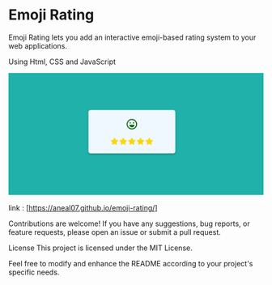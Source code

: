 # Emoji Rating
Emoji Rating  lets you add an interactive emoji-based rating system to your web applications.

Using 
Html,
CSS and 
JavaScript

![Screenshot](emoji-rating.jpg)

link : [https://aneal07.github.io/emoji-rating/]

Contributions are welcome! If you have any suggestions, bug reports, or feature requests, please open an issue or submit a pull request.

License
This project is licensed under the MIT License.

Feel free to modify and enhance the README according to your project's specific needs.
